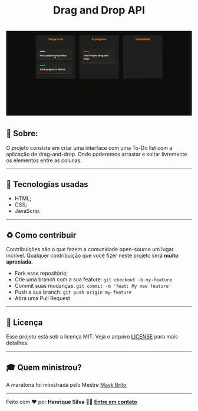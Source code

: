 <h1 align="center">
Drag and Drop API
</h1>
<h1 align="center">
<img src="public-img/apresentacao.gif">
</h1>


## 🔖 Sobre:
O projeto consiste em criar uma interface com uma To-Do list com a aplicação de drag-and-drop. Onde poderemos arrastar e soltar livremente os elementos entre as colunas.

---

## 🚀 Tecnologias usadas
- HTML;
- CSS;
- JavaScrip.
---

## ♻️ Como contribuir
Contribuições são o que fazem a comunidade open-source um lugar incrível. Qualquer contribuição que você fizer neste projeto será **muito apreciada.**

- Fork esse repositório;
- Crie uma branch com a sua feature: ```git checkout -b my-feature```
- Commit suas mudanças: ```git commit -m 'feat: My new feature'```
- Push a sua branch: ```git push origin my-feature```
- Abra uma Pull Request
---
## 📝 Licença
Esse projeto está sob a licença MIT. Veja o arquivo [LICENSE](https://github.com/HenriqL/Drag-and-Drop-API/blob/master/LICENSE) para mais detalhes.

---

## 🎓 Quem ministrou?
A maratona foi ministrada pelo Mestre [Mayk Brito](https://github.com/maykbrito)

---
Feito com ❤️ por **Henrique Silva** 👋🏽 **[Entre em contato](linkedin.com/in/henrique-silva-9a6b9a1b4)**
